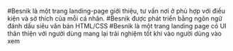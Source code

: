 #Besnik là một trang landing-page giới thiệu, tư vấn nơi ở phù hợp với điều kiện và sở thích của mỗi cá nhân.
#Besnik được phát triển bằng ngôn ngữ đánh dấu siêu văn bản HTML/CSS
#Besnik là một trang landing page có UI thân thiện với người dùng mang lại trải nghiệm tốt khi vào người dùng vào xem
